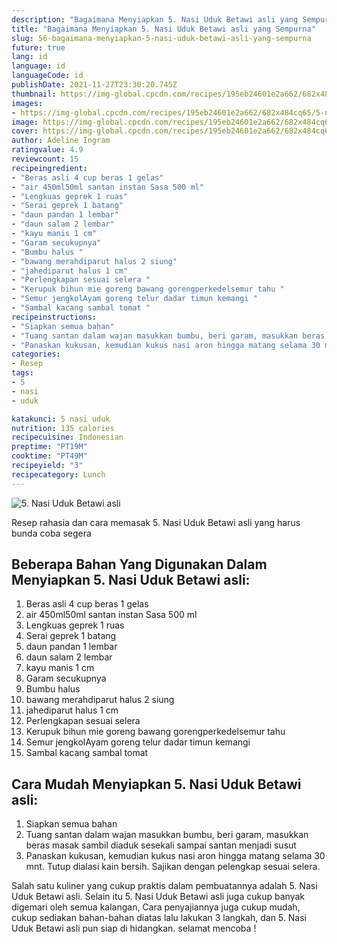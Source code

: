 ```yaml
---
description: "Bagaimana Menyiapkan 5. Nasi Uduk Betawi asli yang Sempurna"
title: "Bagaimana Menyiapkan 5. Nasi Uduk Betawi asli yang Sempurna"
slug: 56-bagaimana-menyiapkan-5-nasi-uduk-betawi-asli-yang-sempurna
future: true
lang: id
language: id
languageCode: id
publishDate: 2021-11-27T23:30:20.745Z 
thumbnail: https://img-global.cpcdn.com/recipes/195eb24601e2a662/682x484cq65/5-nasi-uduk-betawi-asli-foto-resep-utama.webp
images:
- https://img-global.cpcdn.com/recipes/195eb24601e2a662/682x484cq65/5-nasi-uduk-betawi-asli-foto-resep-utama.webp
image: https://img-global.cpcdn.com/recipes/195eb24601e2a662/682x484cq65/5-nasi-uduk-betawi-asli-foto-resep-utama.webp
cover: https://img-global.cpcdn.com/recipes/195eb24601e2a662/682x484cq65/5-nasi-uduk-betawi-asli-foto-resep-utama.webp
author: Adeline Ingram
ratingvalue: 4.9
reviewcount: 15
recipeingredient:
- "Beras asli 4 cup beras 1 gelas"
- "air 450ml50ml santan instan Sasa 500 ml"
- "Lengkuas geprek 1 ruas"
- "Serai geprek 1 batang"
- "daun pandan 1 lembar"
- "daun salam 2 lembar"
- "kayu manis 1 cm"
- "Garam secukupnya"
- "Bumbu halus "
- "bawang merahdiparut halus 2 siung"
- "jahediparut halus 1 cm"
- "Perlengkapan sesuai selera "
- "Kerupuk bihun mie goreng bawang gorengperkedelsemur tahu "
- "Semur jengkolAyam goreng telur dadar timun kemangi "
- "Sambal kacang sambal tomat "
recipeinstructions:
- "Siapkan semua bahan"
- "Tuang santan dalam wajan masukkan bumbu, beri garam, masukkan beras masak sambil diaduk sesekali sampai santan menjadi susut"
- "Panaskan kukusan, kemudian kukus nasi aron hingga matang selama 30 mnt. Tutup dialasi kain bersih. Sajikan dengan pelengkap sesuai selera."
categories:
- Resep
tags:
- 5
- nasi
- uduk

katakunci: 5 nasi uduk 
nutrition: 135 calories
recipecuisine: Indonesian
preptime: "PT19M"
cooktime: "PT49M"
recipeyield: "3"
recipecategory: Lunch
---
```



![5. Nasi Uduk Betawi asli](https://img-global.cpcdn.com/recipes/195eb24601e2a662/682x484cq65/5-nasi-uduk-betawi-asli-foto-resep-utama.webp)

Resep rahasia dan cara memasak  5. Nasi Uduk Betawi asli yang harus bunda coba segera

<!--inarticleads1-->

## Beberapa Bahan Yang Digunakan Dalam Menyiapkan 5. Nasi Uduk Betawi asli:

1. Beras asli 4 cup beras 1 gelas
1. air 450ml50ml santan instan Sasa 500 ml
1. Lengkuas geprek 1 ruas
1. Serai geprek 1 batang
1. daun pandan 1 lembar
1. daun salam 2 lembar
1. kayu manis 1 cm
1. Garam secukupnya
1. Bumbu halus 
1. bawang merahdiparut halus 2 siung
1. jahediparut halus 1 cm
1. Perlengkapan sesuai selera 
1. Kerupuk bihun mie goreng bawang gorengperkedelsemur tahu 
1. Semur jengkolAyam goreng telur dadar timun kemangi 
1. Sambal kacang sambal tomat 



<!--inarticleads2-->

## Cara Mudah Menyiapkan 5. Nasi Uduk Betawi asli:

1. Siapkan semua bahan
1. Tuang santan dalam wajan masukkan bumbu, beri garam, masukkan beras masak sambil diaduk sesekali sampai santan menjadi susut
1. Panaskan kukusan, kemudian kukus nasi aron hingga matang selama 30 mnt. Tutup dialasi kain bersih. Sajikan dengan pelengkap sesuai selera.




Salah satu kuliner yang cukup praktis dalam pembuatannya adalah  5. Nasi Uduk Betawi asli. Selain itu  5. Nasi Uduk Betawi asli  juga cukup banyak digemari oleh semua kalangan, Cara penyajiannya juga cukup mudah, cukup sediakan bahan-bahan diatas lalu lakukan 3 langkah, dan  5. Nasi Uduk Betawi asli  pun siap di hidangkan. selamat mencoba !

